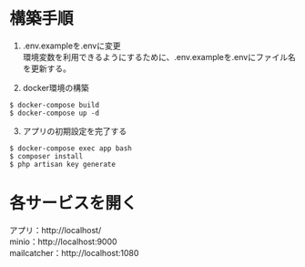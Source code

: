 # 構築手順

1. .env.exampleを.envに変更 <br />
環境変数を利用できるようにするために、.env.exampleを.envにファイル名を更新する。<br />

2. docker環境の構築

`````
$ docker-compose build
$ docker-compose up -d
`````

3. アプリの初期設定を完了する

`````
$ docker-compose exec app bash
$ composer install
$ php artisan key generate
`````

# 各サービスを開く

アプリ：http://localhost/ <br />
minio：http://localhost:9000 <br />
mailcatcher：http://localhost:1080 <br />



